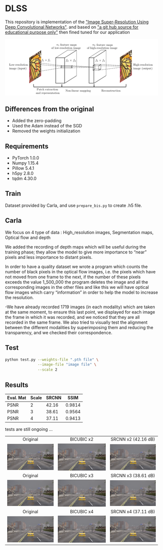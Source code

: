 # DLSS

This repository is implementation of the ["Image Super-Resolution Using Deep Convolutional Networks"](https://arxiv.org/abs/1501.00092).
and based on ["a git hub source for educational purpose only"](https://github.com/yjn870/SRCNN-pytorch)
then fined tuned for our application
<center><img src="fig1.png"></center>

## Differences from the original

- Added the zero-padding
- Used the Adam instead of the SGD
- Removed the weights initialization

## Requirements

- PyTorch 1.0.0
- Numpy 1.15.4
- Pillow 5.4.1
- h5py 2.8.0
- tqdm 4.30.0

## Train

Dataset provided by Carla, and use `prepare_bis.py` to create .h5 file.

## Carla 
We focus on 4 type of data : High_resolution images, Segmentation maps, Optical flow and depth

We added the recording of depth maps which will be useful during the training phase; they allow the model to give more importance to “near” pixels and less importance to distant pixels.

In order to have a quality dataset we wrote a program which counts the number of black pixels in the optical flow images, i.e. the pixels which have not moved from one frame to the next, if the number of these pixels exceeds the value 1_500_000 the program deletes the image and all the corresponding images in the other files and like this we will have optical flow images which carry “information” in order to help the model to increase the resolution.

-We have already recorded 1719 images (in each modality) which are taken at the same moment, to ensure this last point, we displayed for each image the frame in which it was recorded, and we noticed that they are all recorded in the same frame. We also tried to visually test the alignment between the different modalities by superimposing them and reducing the transparency, and we checked their correspondence.


## Test


```bash
python test.py --weights-file ".pth file" \
               --image-file "image file" \
               --scale 2
```

## Results

| Eval. Mat | Scale | SRCNN | SSIM |
|-----------|-------|-------|--------------|
| PSNR | 2 | 42.16 | 0.9814 |
| PSNR | 3 | 38.61 | 0.9564 |
| PSNR | 4 | 37.11 | 0.9413 |

tests are still ongoing ...


<table>
    <tr>
        <td><center>Original</center></td>
        <td><center>BICUBIC x2</center></td>
        <td><center>SRCNN x2 (42.16 dB)</center></td>
    </tr>
    <tr>
    	<td>
    		<center><img src="./test/Img_HR-100.png"></center>
    	</td>
    	<td>
    		<center><img src="./test/Img_HR-100_bicubic_x2.png"></center>
    	</td>
    	<td>
    		<center><img src="./test/Img_HR-100_srcnn_carla_x2.png"></center>
    	</td>
    </tr>
    <tr>
        <td><center>Original</center></td>
        <td><center>BICUBIC x3</center></td>
        <td><center>SRCNN x3 (38.61 dB)</center></td>
    </tr>
    <tr>
    	<td>
    		<center><img src="./test/Img_HR-100.png"></center>
    	</td>
    	<td>
    		<center><img src="./test/Img_HR-100_bicubic_x3.png"></center>
    	</td>
    	<td>
    		<center><img src="./test/Img_HR-100_srcnn_carla_x3_2.png"></center>
    	</td>
    </tr>
    <tr>
        <td><center>Original</center></td>
        <td><center>BICUBIC x4</center></td>
        <td><center>SRCNN x4 (37.11 dB)</center></td>
    </tr>
    <tr>
    	<td>
    		<center><img src="./test/Img_HR-100.png"></center>
    	</td>
    	<td>
    		<center><img src="./test/Img_HR-100_bicubic_x4.png"></center>
    	</td>
    	<td>
    		<center><img src="./test/Img_HR-100_srcnn_carla_x4_2.png"></center>
    	</td>
    </tr>
</table>
